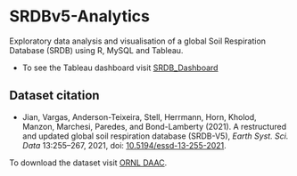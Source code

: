 # SRDBv5-Analytics
Exploratory data analysis and visualisation of a global Soil Respiration Database (SRDB) using R, MySQL and Tableau.

* To see the Tableau dashboard visit [SRDB_Dashboard](https://public.tableau.com/app/profile/vinay.ram.gazula7737/viz/SRDB_dashboard/SRDB_Dashboard) 

Dataset citation
----------------
* Jian, Vargas, Anderson-Teixeira, Stell, Herrmann, Horn, Kholod, Manzon, Marchesi, Paredes, and Bond-Lamberty (2021). A restructured and updated global soil respiration database (SRDB-V5), *Earth Syst. Sci. Data* 13:255–267, 2021, doi: [10.5194/essd-13-255-2021](https://doi.org/10.5194/essd-13-255-2021).

To download the dataset visit [ORNL DAAC](https://doi.org/10.3334/ORNLDAAC/1235).
